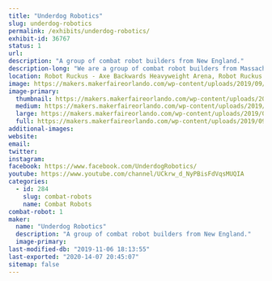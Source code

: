 ```yaml
---
title: "Underdog Robotics"
slug: underdog-robotics
permalink: /exhibits/underdog-robotics/
exhibit-id: 36767
status: 1
url: 
description: "A group of combat robot builders from New England."
description-long: "We are a group of combat robot builders from Massachusetts. Our experience varies from 5 years to brand new."
location: Robot Ruckus - Axe Backwards Heavyweight Arena, Robot Ruckus - Small Arena
image: https://makers.makerfaireorlando.com/wp-content/uploads/2019/09/12694-1024x768.jpg
image-primary:
  thumbnail: https://makers.makerfaireorlando.com/wp-content/uploads/2019/09/12694-150x150.jpg
  medium: https://makers.makerfaireorlando.com/wp-content/uploads/2019/09/12694-300x225.jpg
  large: https://makers.makerfaireorlando.com/wp-content/uploads/2019/09/12694-1024x768.jpg
  full: https://makers.makerfaireorlando.com/wp-content/uploads/2019/09/12694.jpg
additional-images:
website: 
email: 
twitter: 
instagram: 
facebook: https://www.facebook.com/UnderdogRobotics/
youtube: https://www.youtube.com/channel/UCkrw_d_NyPBisFdVqsMUQIA
categories:
  - id: 284
    slug: combat-robots
    name: Combat Robots
combat-robot: 1
maker:
  name: "Underdog Robotics"
  description: "A group of combat robot builders from New England."
  image-primary: 
last-modified-db: "2019-11-06 18:13:55"
last-exported: "2020-14-07 20:45:07"
sitemap: false
---
```


